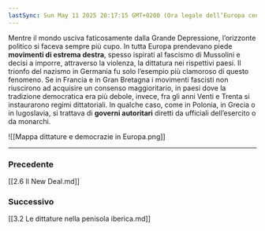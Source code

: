 ```yaml
---
lastSync: Sun May 11 2025 20:17:15 GMT+0200 (Ora legale dell’Europa centrale)
---
```

Mentre il mondo usciva faticosamente dalla Grande Depressione, l’orizzonte politico si faceva sempre più cupo. In tutta Europa prendevano piede **movimenti di estrema destra**, spesso ispirati al fascismo di Mussolini e decisi a imporre, attraverso la violenza, la dittatura nei rispettivi paesi. Il trionfo del nazismo in Germania fu solo l’esempio più clamoroso di questo fenomeno. Se in Francia e in Gran Bretagna i movimenti fascisti non riuscirono ad acquisire un consenso maggioritario, in paesi dove la tradizione democratica era più debole, invece, fra gli anni Venti e Trenta si instaurarono regimi dittatoriali. In qualche caso, come in Polonia, in Grecia o in Iugoslavia, si trattava di **governi autoritari** diretti da ufficiali dell’esercito o da monarchi.

![[Mappa dittature e democrazie in Europa.png]]


---
### Precedente
[[2.6 Il New Deal.md]]

### Successivo
[[3.2 Le dittature nella penisola iberica.md]]
